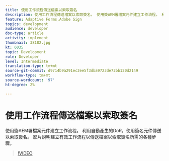 ```yaml
---
title: 使用工作流程傳送檔案以索取簽名
description: 使用工作流程傳送檔案以索取簽名。 使用簽AEM署檔案元件建立工作流程。 利用自動產生的DoR，使用簽名元件傳送以索取簽名。 影片說明建立有效工作流程以傳送檔案以索取簽名所需的各種步驟。
feature: Adaptive Forms,Adobe Sign
topics: development
audience: developer
doc-type: article
activity: implement
thumbnail: 38182.jpg
kt: 6035
topic: Development
role: Developer
level: Intermediate
translation-type: tm+mt
source-git-commit: d9714b9a291ec3ee5f3dba9723de72bb120d2149
workflow-type: tm+mt
source-wordcount: '97'
ht-degree: 2%

---
```


# 使用工作流程傳送檔案以索取簽名

使用簽AEM署檔案元件建立工作流程。 利用自動產生的DoR，使用簽名元件傳送以索取簽名。
影片說明建立有效工作流程以傳送檔案以索取簽名所需的各種步驟。

>[!VIDEO](https://video.tv.adobe.com/v/38182/?quality=9&learn=on)
